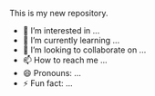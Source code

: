 This is my new repository.
- 👀 I’m interested in ...
- 🌱 I’m currently learning ...
- 💞️ I’m looking to collaborate on ...
- 📫 How to reach me ...
- 😄 Pronouns: ...
- ⚡ Fun fact: ...

<!---
ty6804j/ty6804j is a ✨ special ✨ repository because its `README.md` (this file) appears on your GitHub profile.
You can click the Preview link to take a look at your changes.
--->
